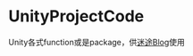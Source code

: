 # UnityProjectCode
Unity各式function或是package，供[迷途Blog](http://cindyalex.pixnet.net/blog/category/3130067)使用
